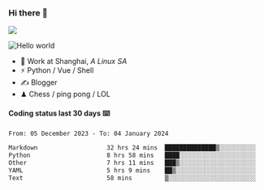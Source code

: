 ### Hi there 👋
![](https://komarev.com/ghpvc/?username=Xuhandsome)


<img src="https://github-readme-stats.vercel.app/api?username=XuHandsome&show_icons=true&theme=merko" alt="Hello world">

<br/>

- 🍻  Work at Shanghai, _A Linux SA_
- ⚡  Python / Vue / Shell
- ✍️  Blogger
- ♟  Chess / ping pong / LOL

#### Coding status last 30 days ⌨️

<!--START_SECTION:waka-->

```txt
From: 05 December 2023 - To: 04 January 2024

Markdown                   32 hrs 24 mins  ██████████████▒░░░░░░░░░░   57.32 %
Python                     8 hrs 58 mins   ████░░░░░░░░░░░░░░░░░░░░░   15.88 %
Other                      7 hrs 11 mins   ███▒░░░░░░░░░░░░░░░░░░░░░   12.71 %
YAML                       5 hrs 9 mins    ██▒░░░░░░░░░░░░░░░░░░░░░░   09.11 %
Text                       58 mins         ▒░░░░░░░░░░░░░░░░░░░░░░░░   01.73 %
```

<!--END_SECTION:waka-->
